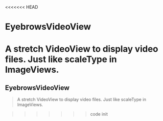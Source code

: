 <<<<<<< HEAD
# EyebrowsVideoView
A stretch VideoView to display video files. Just like scaleType in ImageViews.
=======
## EyebrowsVideoView

> A stretch VideoView to display video files. Just like scaleType in ImageViews.

>>>>>>> code init
